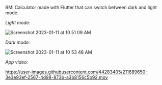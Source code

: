 BMI Calculator made with Flutter that can switch between dark and light mode.

*Light mode:*

![Screenshot 2023-01-11 at 10 51 09 AM](https://user-images.githubusercontent.com/44283405/211689386-481f12a9-a97f-4209-9b4a-7fbd8ebdc13f.png)


*Dark mode:*

![Screenshot 2023-01-11 at 10 53 48 AM](https://user-images.githubusercontent.com/44283405/211689628-790a4baf-252b-45c2-87aa-3bd28d76ae3c.png)


*App video:*



https://user-images.githubusercontent.com/44283405/211689650-3e3e93ef-2567-4d98-873b-a3b8156c5b92.mov




